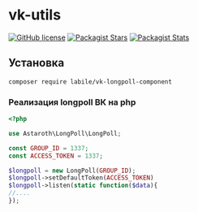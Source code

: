 # vk-utils

[![GitHub license](https://img.shields.io/badge/license-BSD-green.svg)](https://github.com/labi-le/vk-longpoll-component/blob/main/LICENSE)
[![Packagist Stars](https://img.shields.io/packagist/stars/labile/vk-longpoll-component)](https://packagist.org/packages/labile/vk-longpoll-component/stats)
[![Packagist Stats](https://img.shields.io/packagist/dt/labile/vk-longpoll-component)](https://packagist.org/packages/labile/vk-longpoll-component/stats)


## Установка

`composer require labile/vk-longpoll-component`

### Реализация longpoll ВК на php

```php
<?php

use Astaroth\LongPoll\LongPoll;

const GROUP_ID = 1337;
const ACCESS_TOKEN = 1337;

$longpoll = new LongPoll(GROUP_ID);
$longpoll->setDefaultToken(ACCESS_TOKEN)
$longpoll->listen(static function($data){
//....
});

```

